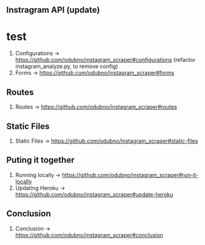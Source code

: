 ## Instragram API (update)
# test
1. Configurations -> https://github.com/odubno/instagram_scraper#configurations (refactor instagram_analyze.py, to remove config)
1. Forms -> https://github.com/odubno/instagram_scraper#forms

## Routes

1. Routes -> https://github.com/odubno/instagram_scraper#routes

## Static Files

1. Static Files -> https://github.com/odubno/instagram_scraper#static-files

## Puting it together

1. Running locally -> https://github.com/odubno/instagram_scraper#run-it-locally
1. Updating Heroku -> https://github.com/odubno/instagram_scraper#update-heroku

## Conclusion

1. Conclusion -> https://github.com/odubno/instagram_scraper#conclusion
